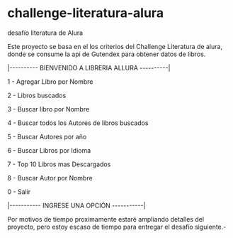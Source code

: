 # challenge-literatura-alura
 desafío literatura de Alura

Este proyecto se basa en el los criterios del Challenge Literatura de 
alura, donde se consume la api de Gutendex para obtener datos de libros.


|----------       BIENVENIDO A LIBRERIA ALLURA      ----------|


1 - Agregar Libro por Nombre

2 - Libros buscados

3 - Buscar libro por Nombre

4 - Buscar todos los Autores de libros buscados

5 - Buscar Autores por año

6 - Buscar Libros por Idioma

7 - Top 10 Libros mas Descargados

8 - Buscar Autor por Nombre

0 - Salir


|-----------           INGRESE UNA OPCIÓN          -----------|



Por motivos de tiempo proximamente estaré ampliando detalles del proyecto, pero estoy escaso de tiempo para entregar el desafío siguiente.- 
